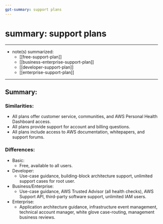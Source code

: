 ```yaml
---
gpt-summary: support plans
---
```

# summary: support plans
--- 
- note(s) summarized: 
	- [[free-support-plan]]
	- [[business-enterprise-support-plan]]
	- [[developer-support-plan]]
	- [[enterprise-support-plan]]
---
## Summary:
### Similarities:
- All plans offer customer service, communities, and AWS Personal Health Dashboard access.
- All plans provide support for account and billing questions.
- All plans include access to AWS documentation, whitepapers, and support forums.
### Differences:
- Basic: 
	- Free, available to all users.
- Developer: 
	- Use-case guidance, building-block architecture support, unlimited support cases for root user.
- Business/Enterprise: 
	- Use-case guidance, AWS Trusted Advisor (all health checks), AWS Support API, third-party software support, unlimited IAM users.
- Enterprise: 
	- Application architecture guidance, infrastructure event management, technical account manager, white glove case-routing, management business reviews.